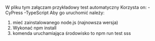 W pliku tym załączam przykładowy test automatyczny
Korzysta on:
-CyPress
-TypeScript
Aby go uruchomić należy:
1) mieć zainstalowanego node.js (najnowsza wersja)
2) Wykonać npm install
3) komenda uruchamiająca środowisko to npm run test
sss